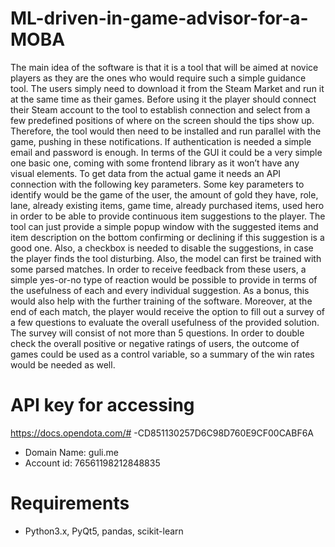 # ML-driven-in-game-advisor-for-a-MOBA
The main idea of the software is that it is a tool that will be aimed at novice players as they are the ones who would require such a simple guidance tool. The users simply need to download it from the Steam Market and run it at the same time as their games. Before using it the player should connect their Steam account to the tool to establish connection and select from a few predefined positions of where on the screen should the tips show up. Therefore, the tool would then need to be installed and run parallel with the game, pushing in these notifications. If authentication is needed a simple email and password is enough. In terms of the GUI it could be a very simple one basic one, coming with some frontend library as it won’t have any visual elements. To get data from the actual game it needs an API connection with the following key parameters. Some key parameters to identify would be the game of the user, the amount of gold they have, role, lane, already existing items, game time, already purchased items, used hero in order to be able to provide continuous item suggestions to the player. The tool can just provide a simple popup window with the suggested items and item description on the bottom confirming or declining if this suggestion is a good one. Also, a checkbox is needed to disable the suggestions, in case the player finds the tool disturbing. Also, the model can first be trained with some parsed matches. In order to receive feedback from these users, a simple yes-or-no type of reaction would be possible to provide in terms of the usefulness of each and every individual suggestion. As a bonus, this would also help with the further training of the software. Moreover, at the end of each match, the player would receive the option to fill out a survey of a few questions to evaluate the overall usefulness of the provided solution. The survey will consist of not more than 5 questions. In order to double check the overall positive or negative ratings of users, the outcome of games could be used as a control variable, so a summary of the win rates would be needed as well.
# API key for accessing 
https://docs.opendota.com/# -CD851130257D6C98D760E9CF00CABF6A 
- Domain Name: guli.me
- Account id: 76561198212848835

# Requirements
- Python3.x, PyQt5, pandas, scikit-learn 
